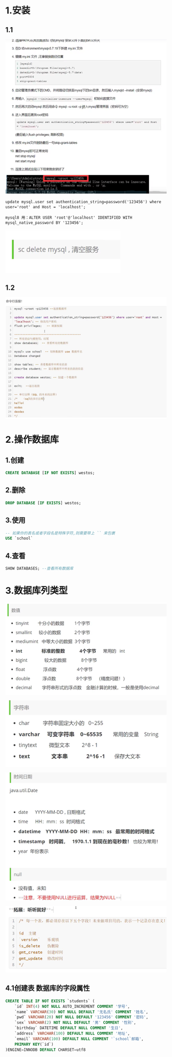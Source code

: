 # 1.安装

## 1.1

![image-20210320185731731](assets.MySQL/image-20210320185731731.png)

```
update mysql.user set authentication_string=password('123456') where user='root' and Host = 'localhost';

mysql8 用：ALTER USER 'root'@'localhost' IDENTIFIED WITH mysql_native_password BY '123456';
```

![image-20210320190720812](assets.MySQL/image-20210320190720812.png)

## 1.2

![image-20210320194215387](assets.MySQL/image-20210320194215387.png)

# 2.操作数据库

## 1.创建

```sql
CREATE DATABASE [IF NOT EXISTS] westos;
```

## 2.删除

```sql
DROP DATABASE [IF EXISTS] westos;
```

## 3.使用

```sql
-- 如果你的表名或者字段名是特殊字符,则需要带上 `` 来包裹
USE `school`
```

## 4.查看

```sql
SHOW DATABASES; --查看所有数据库
```

# 3.数据库列类型

![image-20210321103305098](assets.MySQL/image-20210321103305098.png)

![image-20210321103338968](assets.MySQL/image-20210321103338968.png)

![image-20210321103358580](assets.MySQL/image-20210321103358580.png)

![image-20210321105153426](assets.MySQL/image-20210321105153426.png)

## 4.1**创建表  数据库的字段属性**

```sql
CREATE TABLE IF NOT EXISTS `students` (
	`id` INT(4) NOT NULL AUTO_INCREMENT COMMENT '学号',
	`name` VARCHAR(30) NOT NULL DEFAULT '无名氏' COMMENT '姓名',
	`pwd` VARCHAR(20) NOT NULL DEFAULT '123456' COMMENT '密码',
	`sex` VARCHAR(2) NOT NULL DEFAULT '男' COMMENT '性别',
	`birthday` DATETIME DEFAULT NULL COMMENT '生日',
	`address` VARCHAR(100) DEFAULT NULL COMMENT '地址',
	`email` VARCHAR(100) DEFAULT NULL COMMENT '`school`邮箱',
	PRIMARY KEY(`id`)
)ENGINE=INNODB DEFAULT CHARSET=utf8
```

